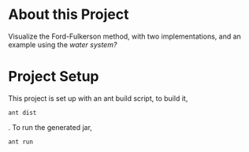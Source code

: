 # About this Project

Visualize the Ford-Fulkerson method, with two implementations, and an example using the _water system?_

# Project Setup

This project is set up with an ant build script, to build it, <pre><code>ant dist</code></pre>.  To run the generated jar, <pre><code>ant run</code></pre>


